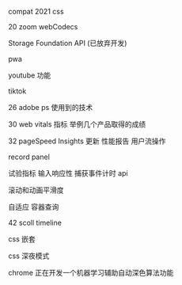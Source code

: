compat 2021 css

20 zoom webCodecs

Storage Foundation API (已放弃开发)

pwa

youtube 功能

tiktok

26 adobe ps 使用到的技术

30 web vitals 指标 举例几个产品取得的成绩

32 pageSpeed Insights 更新 性能报告 用户流操作

record panel

试验指标 输入响应性 捕获事件计时 api

滚动和动画平滑度

自适应 容器查询

42 scoll timeline

css 嵌套

css 深夜模式

chrome 正在开发一个机器学习辅助自动深色算法功能
